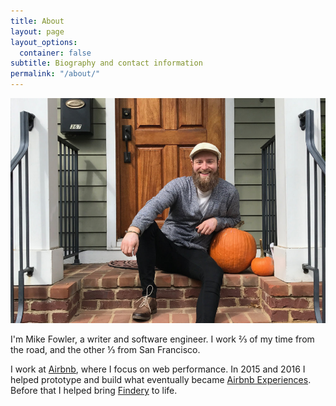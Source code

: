 ```yaml
---
title: About
layout: page
layout_options:
  container: false
subtitle: Biography and contact information
permalink: "/about/"
---
```


<div class="row center-xs">

<div class="col-sm-8 col-md-4" markdown="1">

![me]

</div>  

<div class="col-sm-8 col-md-6 has-text-left" markdown="1">

I'm Mike Fowler, a writer and software engineer. I work ⅔ of my time from the road, and the other ⅓ from San Francisco.

I work at [Airbnb][airbnb], where I focus on web performance. In 2015 and 2016 I helped prototype and build what eventually became [Airbnb Experiences][experiences]. Before that I helped bring [Findery][findery] to life.

</div>

</div>

[me]: /assets/images/me.jpg
[airbnb]: https://airbnb.com
[experiences]: https://www.airbnb.com/experiences
[findery]: https://findery.com
